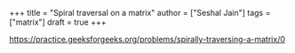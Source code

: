 +++
title = "Spiral traversal on a matrix"
author = ["Seshal Jain"]
tags = ["matrix"]
draft = true
+++

<https://practice.geeksforgeeks.org/problems/spirally-traversing-a-matrix/0>
